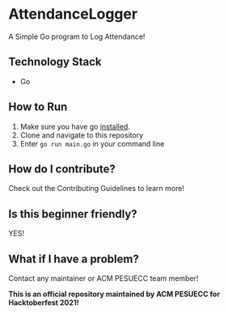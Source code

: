 # AttendanceLogger
A Simple Go program to Log Attendance!

## Technology Stack
- Go

## How to Run
1. Make sure you have go [installed](https://golang.org/doc/install).
2. Clone and navigate to this repository
3. Enter `go run main.go` in your command line
## How do I contribute?
Check out the Contributing Guidelines to learn more!

## Is this beginner friendly?
YES!

## What if I have a problem?
Contact any maintainer or ACM PESUECC team member!

**This is an official repository maintained by ACM PESUECC for Hacktoberfest 2021!**
